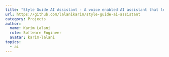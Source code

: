 ```yaml
---
title: "Style Guide AI Assistant - A voice enabled AI assistant that lets you talk to your wardrobe."
url: https://github.com/lalanikarim/style-guide-ai-assistant
category: Projects
author:
  name: Karim Lalani
  role: Software Engineer
  avatar: karim-lalani
topics:
  - ai
---
```


